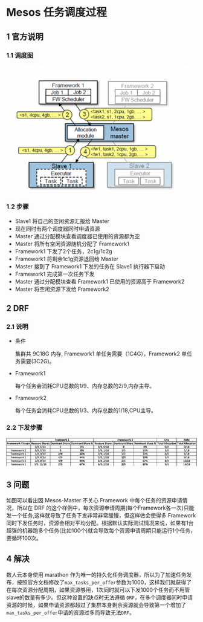 # Mesos 任务调度过程
## 1 官方说明
### 1.1 调度图
![](./pic/mesos.png)
### 1.2 步骤
- Slave1 将自己的空闲资源汇报给 Master
- 现在同时有两个调度器同时申请资源
- Master 通过分配模块查看调度器已使用的资源都为空
- Master 将所有空闲资源随机分配了 Framework1
- Framework1 下发了2个任务，2c1g/1c2g
- Framework1 将剩余1c1g资源退回给 Master
- Master 接到了 Framework1 下发的任务在 Slave1 执行器下启动
- Framework1 完成第一次任务下发
- Master 通过分配模块查看 Framework1 已使用的资源高于 Framework2
- Master 将空闲资源下发给 Framework2

## 2 DRF
### 2.1 说明
- 条件

    集群共 9C18G 内存, Framework1 单任务需要（1C4G），Framework2 单任务需要(3C2G)。
- Framework1

    每个任务会消耗CPU总数的1/9、内存总数的2/9,内存主导。
- Framework2

    每个任务会消耗CPU总数的1/3、内存总数的1/18,CPU主导。

### 2.2 下发步骤
![](./pic/2Framework.jpg)
## 3 问题
如图可以看出因 Mesos-Master 不关心 Framework 中每个任务的资源申请情况，所以在 DRF 的这个样例中，每次资源申请周期(每个Framework各一次)只能发一个任务,这样就导致了任务下发非常非常缓慢，但这样做会使得多 Framework 同时下发任务时，资源会相对平均分配。根据默认实际测试情况来说，如果有1台超强的机器跑多个任务(比如100个)就会导致每个资源申请周期只能运行1个任务，要循环100次。
## 4 解决
数人云本身使用 marathon 作为唯一的持久化任务调度器，所以为了加速任务发布，按照官方文档修改了`max_tasks_per_offer`参数为1000，这样我们就获得了在每次资源分配周期，如果资源够用，1次同时就可以下发1000个任务而不用管slave的数量有多少。但这种设置的缺点时无法遵循 `DRF`，在多个调度器同时申请资源的时候，如果申请资源都超过了集群本身剩余资源就会导致第一个增加了`max_tasks_per_offer`申请的资源过多而导致无法`DRF`。